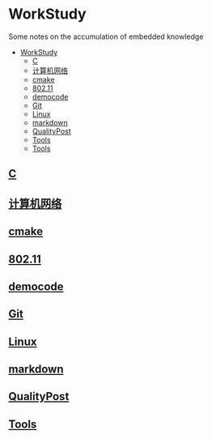 # WorkStudy
Some notes on the accumulation of embedded knowledge

<!-- @import "[TOC]" {cmd="toc" depthFrom=1 depthTo=6 orderedList=false} -->

<!-- code_chunk_output -->

- [WorkStudy](#workstudy)
  - [C](#c01-技术参考ccmd)
  - [计算机网络](#计算机网络02-计算机网络计算机网络md)
  - [cmake](#cmake03-工具指导02-cmakecmakemd)
  - [802.11](#8021102-计算机网络80211md)
  - [democode](#democode05-示例程序tcp_serverpy)
  - [Git](#git03-工具指导01-git)
  - [Linux](#linux06-linuxlinuxmd)
  - [markdown](#markdown03-工具指导03-markdown)
  - [QualityPost](#qualitypost01-技术参考articlemd)
  - [Tools](#tools04-工具推荐toolsmd)
  - [Tools](./04-工具推荐/tools.md)
<!-- /code_chunk_output -->

## [C](./01-技术参考/C/C.md)

## [计算机网络](./02-计算机网络/计算机网络.md)

## [cmake](./03-工具指导/02-cmake/cmake.md)

## [802.11](./02-计算机网络/802.11.md)

## [democode](./05-示例程序/tcp_server.py)

## [Git](./03-工具指导/01-git/)

## [Linux](./06-Linux/linux.md)

## [markdown](./03-工具指导/03-markdown/)

## [QualityPost](./01-技术参考/Article.md)

## [Tools](./04-工具推荐/tools.md)